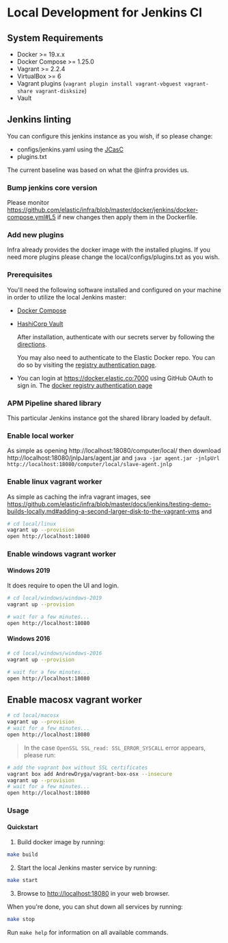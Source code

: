# Local Development for Jenkins CI

## System Requirements

- Docker >= 19.x.x
- Docker Compose >= 1.25.0
- Vagrant >= 2.2.4
- VirtualBox >= 6
- Vagrant plugins (`vagrant plugin install vagrant-vbguest vagrant-share vagrant-disksize`)
- Vault

## Jenkins linting

You can configure this jenkins instance as you wish, if so please change:

* configs/jenkins.yaml using the [JCasC](https://jenkins.io/projects/jcasc/)
* plugins.txt

The current baseline was based on what the @infra provides us.

### Bump jenkins core version

Please monitor https://github.com/elastic/infra/blob/master/docker/jenkins/docker-compose.yml#L5 if new changes then apply them in the Dockerfile.


### Add new plugins

Infra already provides the docker image with the installed plugins. If you need more plugins please change the local/configs/plugins.txt as you wish.


### Prerequisites

You'll need the following software installed and configured on your machine in
order to utilize the local Jenkins master:

- [Docker Compose](https://docs.docker.com/compose/install/)

- [HashiCorp Vault](https://www.vaultproject.io/docs/install/)

  After installation, authenticate with our secrets server by following the
  [directions](https://github.com/elastic/infra/blob/master/docs/vault/README.md#github-auth).

  You may also need to authenticate to the Elastic Docker repo. You can do so by visiting
  the [registry authentication page](https://github.com/elastic/infra/blob/master/docs/vault/README.md#github-auth).

- You can login at https://docker.elastic.co:7000 using GitHub OAuth to sign in. The [docker registry authentication page](https://github.com/elastic/infra/blob/master/docs/container-registry/accessing-the-docker-registry.md)

### APM Pipeline shared library

This particular Jenkins instance got the shared library loaded by default.

### Enable local worker

As simple as opening http://localhost:18080/computer/local/ then download http://localhost:18080/jnlpJars/agent.jar
and `java -jar agent.jar -jnlpUrl http://localhost:18080/computer/local/slave-agent.jnlp `

### Enable linux vagrant worker

As simple as caching the infra vagrant images, see https://github.com/elastic/infra/blob/master/docs/jenkins/testing-demo-builds-locally.md#adding-a-second-larger-disk-to-the-vagrant-vms
and

```bash
# cd local/linux
vagrant up --provision
open http://localhost:18080
```

### Enable windows vagrant worker

#### Windows 2019

It does require to open the UI and login.

```bash
# cd local/windows/windows-2019
vagrant up --provision

# wait for a few minutes...
open http://localhost:18080
```

#### Windows 2016

```bash
# cd local/windows/windows-2016
vagrant up --provision

# wait for a few minutes...
open http://localhost:18080
```

## Enable macosx vagrant worker

```bash
# cd local/macosx
vagrant up --provision
# wait for a few minutes...
open http://localhost:18080
```

> In the case `OpenSSL SSL_read: SSL_ERROR_SYSCALL` error appears, please run:
```bash
# add the vagrant box without SSL certificates
vagrant box add AndrewDryga/vagrant-box-osx --insecure
vagrant up --provision
# wait for a few minutes...
open http://localhost:18080
```

### Usage

#### Quickstart

1. Build docker image by running:

```bash
make build
```

2. Start the local Jenkins master service by running:

```bash
make start
```

3. Browse to <http://localhost:18080> in your web browser.

When you're done, you can shut down all services by running:

```bash
make stop
```

Run `make help` for information on all available commands.
